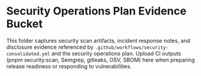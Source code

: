 # Security Operations Plan Evidence Bucket

This folder captures security scan artifacts, incident response notes, and disclosure evidence referenced by `.github/workflows/security-consolidated.yml` and the security operations plan. Upload CI outputs (pnpm security:scan, Semgrep, gitleaks, OSV, SBOM) here when preparing release readiness or responding to vulnerabilities.
